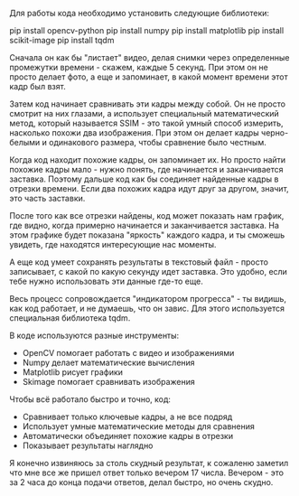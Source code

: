 Для работы кода необходимо установить следующие библиотеки:

pip install opencv-python
pip install numpy
pip install matplotlib
pip install scikit-image
pip install tqdm





Сначала он как бы "листает" видео, делая снимки через определенные промежутки времени - скажем, каждые 5 секунд. При этом он не просто делает фото, а еще и запоминает, в какой момент времени этот кадр был взят.

Затем код начинает сравнивать эти кадры между собой. Он не просто смотрит на них глазами, а использует специальный математический метод, который называется SSIM - это такой умный способ измерить, насколько похожи два изображения. При этом он делает кадры черно-белыми и одинакового размера, чтобы сравнение было честным.

Когда код находит похожие кадры, он запоминает их. Но просто найти похожие кадры мало - нужно понять, где начинается и заканчивается заставка. Поэтому дальше код как бы соединяет найденные кадры в отрезки времени. Если два похожих кадра идут друг за другом, значит, это часть заставки.

После того как все отрезки найдены, код может показать нам график, где видно, когда примерно начинается и заканчивается заставка. На этом графике будет показана "яркость" каждого кадра, и ты сможешь увидеть, где находятся интересующие нас моменты.

А еще код умеет сохранять результаты в текстовый файл - просто записывает, с какой по какую секунду идет заставка. Это удобно, если тебе нужно использовать эти данные где-то еще.

Весь процесс сопровождается "индикатором прогресса" - ты видишь, как код работает, и не думаешь, что он завис. Для этого используется специальная библиотека tqdm.

В коде используются разные инструменты:
- OpenCV помогает работать с видео и изображениями
- Numpy делает математические вычисления
- Matplotlib рисует графики
- Skimage помогает сравнивать изображения

Чтобы всё работало быстро и точно, код:
- Сравнивает только ключевые кадры, а не все подряд
- Использует умные математические методы для сравнения
- Автоматически объединяет похожие кадры в отрезки
- Показывает результаты наглядно

Я конечно извиняюсь за столь скудный результат, к сожаленю заметил что мне все же пришел ответ только вечером 17 числа. Вечером - это за 2 часа до конца подачи ответов, делал быстро, но очень скудно.
